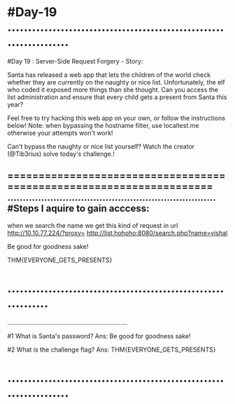 #Day-19
....................................................................
====================================================================
#Day 19	: Server-Side Request Forgery - Story:

Santa has released a web app that lets the children of the world check whether they are currently on the naughty or nice list. Unfortunately, the elf who coded it exposed more things than she thought. Can you access the list administration and ensure that every child gets a present from Santa this year?

Feel free to try hacking this web app on your own, or follow the instructions below! Note: when bypassing the hostname filter, use localtest.me otherwise your attempts won't work!

Can't bypass the naughty or nice list yourself? Watch the creator (@Tib3rius) solve today's challenge.!

====================================================================
....................................................................
#Steps I aquire to gain acccess:
----------------------------------
when we search the name we get this kind of request in url
http://10.10.77.224/?proxy=
http://list.hohoho:8080/search.php?name=vishal

Be good for goodness sake! 

THM{EVERYONE_GETS_PRESENTS}


...............................................................
====================================================================
....................................................................

#1	What is Santa's password?
	Ans: Be good for goodness sake!

#2	What is the challenge flag?
	Ans: THM{EVERYONE_GETS_PRESENTS}

....................................................................
====================================================================